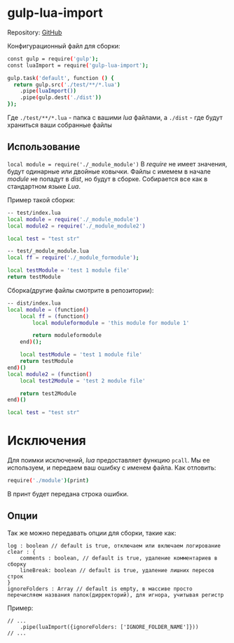 # gulp-lua-import
Repository: [GitHub](https://github.com/snatvb/gulp-lua-import)

Конфигурационный файл для сборки:
```sh
const gulp = require('gulp');
const luaImport = require('gulp-lua-import');

gulp.task('default', function () {
  return gulp.src('./test/**/*.lua')
    .pipe(luaImport())
    .pipe(gulp.dest('./dist'))
});
```
Где `./test/**/*.lua` - папка с вашими *lua* файлами, а `./dist` - где будут храниться ваши собранные файлы

##  Использование
`local module = require('./_module_module')`
В *require* не имеет значения, будут одинарные или двойные ковычки. Файлы с имемем в начале *_module_* не попадут в *dist*, но будут в сборке. Собирается все как в стандартном языке *Lua*.

Пример такой сборки:

```sh
-- test/index.lua
local module = require('./_module_module')
local module2 = require('./_module_module2')

local test = "test str"
```
```sh
-- test/_module_module.lua
local ff = require('./_module_formodule');

local testModule = 'test 1 module file'
return testModule
```

Сборка(другие файлы смотрите в репозитории):
```sh
-- dist/index.lua
local module = (function()
    local ff = (function()
        local moduleformodule = 'this module for module 1'

        return moduleformodule
    end)();

    local testModule = 'test 1 module file'
    return testModule
end)()
local module2 = (function()
    local test2Module = 'test 2 module file'

    return test2Module
end)()

local test = "test str"
```

# Исключения
Для поимки исключений, *lua* предоставляет функцию `pcall`. Мы ее используем, и передаем ваш ошибку с именем файла.
Как отловить:
```sh
require('./module')(print)
```
В принт будет передана строка ошибки.

## Опции

Так же можно передавать опции для сборки, такие как:
```
log : boolean // default is true, отключаем или включаем логирование
clear : {
    comments : boolean, // default is true, удаление комментариев в сборку
    lineBreak: boolean // default is true, удаление лишних пересов строк
}
ignoreFolders : Array // default is empty, в массиве просто перечисляем названия папок(дирректорий), для игнора, учитывая регистр
```

Пример:
```
// ...
    .pipe(luaImport({ignoreFolders: ['IGNORE_FOLDER_NAME']}))
// ...
```

